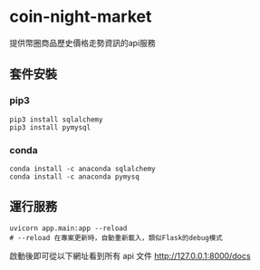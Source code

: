 # coin-night-market
 提供幣圈商品歷史價格走勢資訊的api服務


## 套件安裝
### pip3
    pip3 install sqlalchemy
    pip3 install pymysql

### conda
    conda install -c anaconda sqlalchemy
    conda install -c anaconda pymysq

## 運行服務
    uvicorn app.main:app --reload
    # --reload 在專案更新時，自動重新載入，類似Flask的debug模式

啟動後即可從以下網址看到所有 api 文件
    http://127.0.0.1:8000/docs
